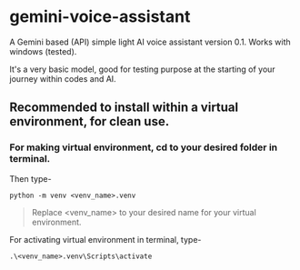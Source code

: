 # gemini-voice-assistant
A Gemini based (API) simple light AI voice assistant version 0.1. Works with windows (tested).

It's a very basic model, good for testing purpose at the starting of your journey within codes and AI.


## Recommended to install within a virtual environment, for clean use.

### For making virtual environment, cd to your desired folder in terminal.

Then type-

```
python -m venv <venv_name>.venv
```
> Replace <venv_name> to your desired name for your virtual environment.

For activating virtual environment in terminal, type-

```
.\<venv_name>.venv\Scripts\activate
```

